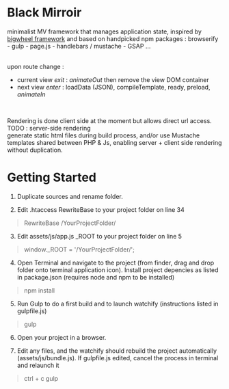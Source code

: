# Black Mirroir #  
minimalist MV framework that manages application state, inspired by [bigwheel framework](https://github.com/bigwheel-framework) and based on handpicked npm packages :  browserify - gulp - page.js - handlebars / mustache - GSAP …  
<br>  

upon route change : 
- current view _exit_ : _animateOut_ then remove the view DOM container
- next view _enter_ : loadData (JSON), compileTemplate, ready, preload, _animateIn_  
<br> 
  
Rendering is done client side at the moment but allows direct url access.
TODO : server-side rendering  
generate static html files during build process, and/or use Mustache templates shared between PHP & Js, enabling server + client side  rendering without duplication.


# Getting Started #

1. Duplicate sources and rename folder.

2. Edit .htaccess RewriteBase to your project folder on line 34
> RewriteBase /YourProjectFolder/

3. Edit assets/js/app.js _ROOT to your project folder on line 5
> window._ROOT = '/YourProjectFolder/'; 

4. Open Terminal and navigate to the project (from finder, drag and drop folder onto terminal application icon).
Install project depencies as listed in package.json (requires node and npm to be installed)
> npm install

5. Run Gulp to do a first build and to launch watchify (instructions listed in gulpfile.js)
> gulp

6. Open your project in a browser.

7. Edit any files, and the watchify should rebuild the project automatically (assets/js/bundle.js).
If gulpfile.js edited, cancel the process in terminal and relaunch it
> ctrl + c
> gulp

